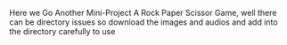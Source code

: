 Here we Go Another Mini-Project 
A Rock Paper Scissor Game, well there can be directory issues so download the images and audios and add into the directory carefully to use 
